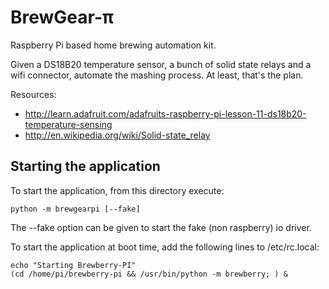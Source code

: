 BrewGear-&pi;
===========

Raspberry Pi based home brewing automation kit.

Given a DS18B20 temperature sensor, a bunch of solid state relays and a wifi connector, automate the mashing process. At least, that's the plan.

Resources:
 - http://learn.adafruit.com/adafruits-raspberry-pi-lesson-11-ds18b20-temperature-sensing
 - http://en.wikipedia.org/wiki/Solid-state_relay


Starting the application
------------------------

To start the application, from this directory execute:

    python -m brewgearpi [--fake]

The --fake option can be given to start the fake (non raspberry) io driver.

To start the application at boot time, add the following lines to /etc/rc.local:

    echo "Starting Brewberry-PI"
    (cd /home/pi/brewberry-pi && /usr/bin/python -m brewberry; ) &

